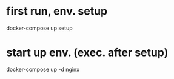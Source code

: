 # first run, env. setup
docker-compose up setup

# start up env. (exec. after setup)
docker-compose up -d nginx
